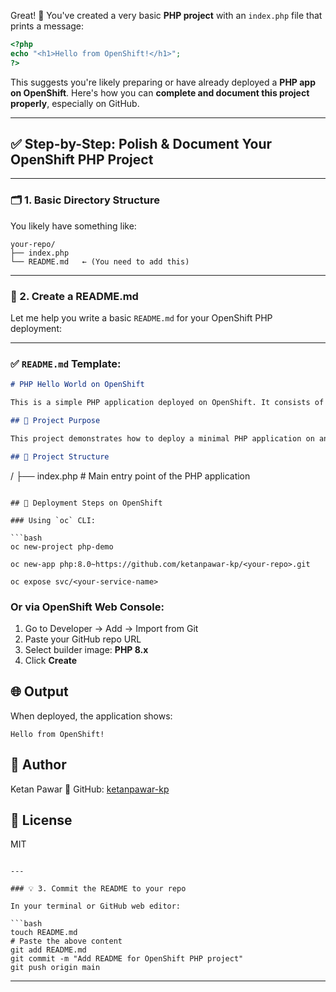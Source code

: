 Great! 🚀 You've created a very basic **PHP project** with an `index.php` file that prints a message:

```php
<?php
echo "<h1>Hello from OpenShift!</h1>";
?>
```

This suggests you're likely preparing or have already deployed a **PHP app on OpenShift**. Here's how you can **complete and document this project properly**, especially on GitHub.

---

## ✅ Step-by-Step: Polish & Document Your OpenShift PHP Project

---

### 🗂 1. **Basic Directory Structure**

You likely have something like:

```
your-repo/
├── index.php
└── README.md   ← (You need to add this)
```

---

### 📝 2. **Create a README.md**

Let me help you write a basic `README.md` for your OpenShift PHP deployment:

---

### ✅ `README.md` Template:

```markdown
# PHP Hello World on OpenShift

This is a simple PHP application deployed on OpenShift. It consists of a single `index.php` file that displays a "Hello from OpenShift!" message.

## 🧠 Project Purpose

This project demonstrates how to deploy a minimal PHP application on an OpenShift environment using Source-to-Image (S2I) or PHP builder images.

## 📂 Project Structure

```

/
├── index.php         # Main entry point of the PHP application

````

## 🚀 Deployment Steps on OpenShift

### Using `oc` CLI:

```bash
oc new-project php-demo

oc new-app php:8.0~https://github.com/ketanpawar-kp/<your-repo>.git

oc expose svc/<your-service-name>
````

### Or via OpenShift Web Console:

1. Go to Developer → Add → Import from Git
2. Paste your GitHub repo URL
3. Select builder image: **PHP 8.x**
4. Click **Create**

## 🌐 Output

When deployed, the application shows:

```
Hello from OpenShift!
```

## 👤 Author

Ketan Pawar
🔗 GitHub: [ketanpawar-kp](https://github.com/ketanpawar-kp)

## 📝 License

MIT

````

---

### 💡 3. Commit the README to your repo

In your terminal or GitHub web editor:

```bash
touch README.md
# Paste the above content
git add README.md
git commit -m "Add README for OpenShift PHP project"
git push origin main
````

---

##

